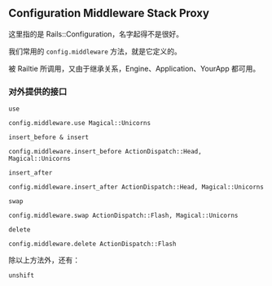 ## Configuration Middleware Stack Proxy

这里指的是 Rails::Configuration，名字起得不是很好。

我们常用的 `config.middleware` 方法，就是它定义的。

被 Railtie 所调用，又由于继承关系，Engine、Application、YourApp 都可用。

### 对外提供的接口

`use`

```
config.middleware.use Magical::Unicorns
```

`insert_before & insert`

```
config.middleware.insert_before ActionDispatch::Head, Magical::Unicorns
```

`insert_after`

```
config.middleware.insert_after ActionDispatch::Head, Magical::Unicorns
```

`swap`

```
config.middleware.swap ActionDispatch::Flash, Magical::Unicorns
```

`delete`

```
config.middleware.delete ActionDispatch::Flash
```

除以上方法外，还有：

`unshift`
